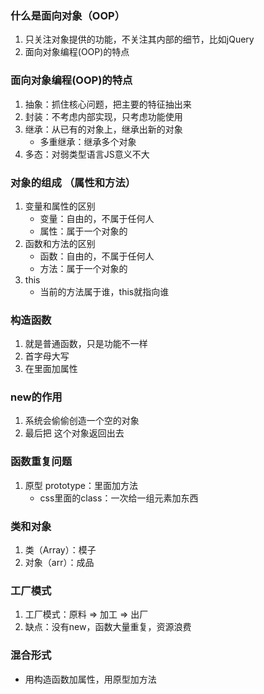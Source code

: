 ### 什么是面向对象（OOP）
1. 只关注对象提供的功能，不关注其内部的细节，比如jQuery
2. 面向对象编程(OOP)的特点

### 面向对象编程(OOP)的特点
1. 抽象：抓住核心问题，把主要的特征抽出来
2. 封装：不考虑内部实现，只考虑功能使用
3. 继承：从已有的对象上，继承出新的对象
    - 多重继承：继承多个对象
4. 多态：对弱类型语言JS意义不大

### 对象的组成 （属性和方法）
1. 变量和属性的区别
    - 变量：自由的，不属于任何人
    - 属性：属于一个对象的
2. 函数和方法的区别
    - 函数：自由的，不属于任何人
    - 方法：属于一个对象的
3. this
    - 当前的方法属于谁，this就指向谁

### 构造函数
1. 就是普通函数，只是功能不一样
2. 首字母大写
3. 在里面加属性

###  new的作用
1. 系统会偷偷创造一个空的对象
2. 最后把 这个对象返回出去

### 函数重复问题
1. 原型 prototype：里面加方法
    - css里面的class：一次给一组元素加东西

### 类和对象
1. 类（Array）：模子
2. 对象（arr）：成品

### 工厂模式
1. 工厂模式：原料 => 加工 => 出厂
2. 缺点：没有new，函数大量重复，资源浪费

### 混合形式
-  用构造函数加属性，用原型加方法

